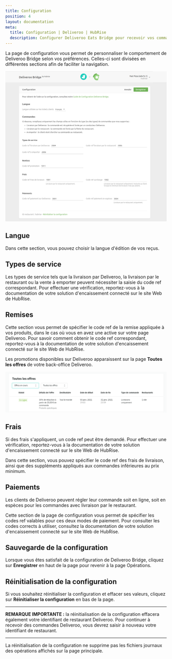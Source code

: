 ```yaml
---
title: Configuration
position: 4
layout: documentation
meta:
  title: Configuration | Deliveroo | HubRise
  description: Configurer Deliveroo Eats Bridge pour recevoir vos commandes Deliveroo dans votre solution d'encaissement ou d'autres applications connectées à HubRise.
---
```


La page de configuration vous permet de personnaliser le comportement de Deliveroo Bridge selon vos préférences. Celles-ci sont divisées en différentes sections afin de faciliter la navigation.

![Page de configuration de Deliveroo Bridge](../images/002-fr-configuration-page.png)

## Langue

Dans cette section, vous pouvez choisir la langue d'édition de vos reçus.

## Types de service

Les types de service tels que la livraison par Deliveroo, la livraison par le restaurant ou la vente à emporter peuvent nécessiter la saisie du code ref correspondant. Pour effectuer une vérification, reportez-vous à la documentation de votre solution d'encaissement connecté sur le site Web de HubRise.

## Remises

Cette section vous permet de spécifier le code ref de la remise appliquée à vos produits, dans le cas où vous en avez une active sur votre page Deliveroo. Pour savoir comment obtenir le code ref correspondant, reportez-vous à la documentation de votre solution d'encaissement connecté sur le site Web de HubRise.

Les promotions disponibles sur Deliveroo apparaissent sur la page **Toutes les offres** de votre back-office Deliveroo.

![Exemple de page "Toutes les offres" dans le back-office Deliveroo](../images/013-fr-deliveroo-offer.png)

## Frais

Si des frais s'appliquent, un code ref peut être demandé. Pour effectuer une vérification, reportez-vous à la documentation de votre solution d'encaissement connecté sur le site Web de HubRise.

Dans cette section, vous pouvez spécifier le code ref des frais de livraison, ainsi que des suppléments appliqués aux commandes inférieures au prix minimum.

## Paiements

Les clients de Deliveroo peuvent régler leur commande soit en ligne, soit en espèces pour les commandes avec livraison par le restaurant.

Cette section de la page de configuration vous permet de spécifier les codes ref valables pour ces deux modes de paiement. Pour consulter les codes corrects à utiliser, consultez la documentation de votre solution d'encaissement connecté sur le site Web de HubRise.

## Sauvegarde de la configuration

Lorsque vous êtes satisfait de la configuration de Deliveroo Bridge, cliquez sur **Enregistrer** en haut de la page pour revenir à la page Opérations.

## Réinitialisation de la configuration

Si vous souhaitez réinitialiser la configuration et effacer ses valeurs, cliquez sur **Réinitialiser la configuration** en bas de la page.

---

**REMARQUE IMPORTANTE :** la réinitialisation de la configuration effacera également votre identifiant de restaurant Deliveroo. Pour continuer à recevoir des commandes Deliveroo, vous devrez saisir à nouveau votre identifiant de restaurant.

---

La réinitialisation de la configuration ne supprime pas les fichiers journaux des opérations affichés sur la page principale.

